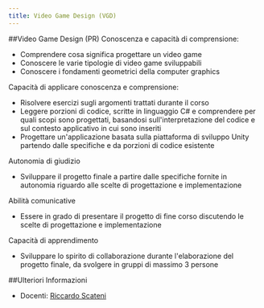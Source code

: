 ```yaml
---
title: Video Game Design (VGD)
---
```


##Video Game Design (PR)
Conoscenza e capacità di comprensione:

* Comprendere cosa significa progettare un video game
* Conoscere le varie tipologie di video game sviluppabili
* Conoscere i fondamenti geometrici della computer graphics

Capacità di applicare conoscenza e comprensione:

* Risolvere esercizi sugli argomenti trattati durante il corso
* Leggere porzioni di codice, scritte in linguaggio C# e comprendere per quali scopi sono progettati, basandosi sull'interpretazione del codice e sul contesto applicativo in cui sono inseriti
* Progettare un'applicazione basata sulla piattaforma di sviluppo Unity partendo dalle specifiche e da porzioni di codice esistente

Autonomia di giudizio

* Sviluppare il progetto finale a partire dalle specifiche fornite in autonomia riguardo alle scelte di progettazione e implementazione

Abilità comunicative

* Essere in grado di presentare il progetto di fine corso discutendo le scelte di progettazione e implementazione

Capacità di apprendimento

* Sviluppare lo spirito di collaborazione durante l'elaborazione del progetto finale, da svolgere in gruppi di massimo 3 persone

##Ulteriori Informazioni
* Docenti: [Riccardo Scateni](https://people.unica.it/riccardoscateni/)